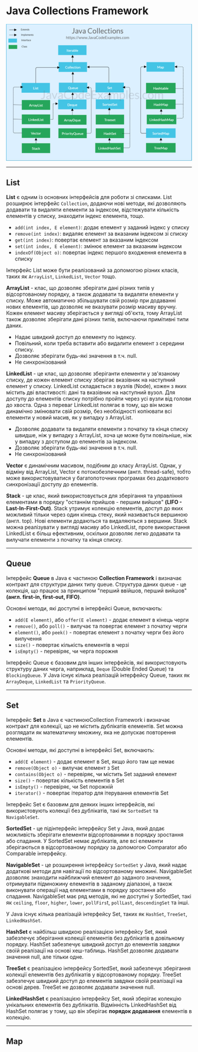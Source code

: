 # Java Collections Framework

![Java Collections Framework diagram](java-collections-cheat-sheet.png "Java Collections Framework diagram")

---
## List
**List** є одним із основних інтерфейсів для роботи зі списками. List розширює інтерфейс `Collection`, додаючи нові методи, які дозволяють додавати та видаляти елементи за індексом, відстежувати кількість елементів у списку, знаходити індекс елемента, тощо.

* `add(int index, E element)`: додає елемент у заданий індекс у списку
* `remove(int index)`: видаляє елемент за вказаним індексом зі списку
* `get(int index)`: повертає елемент за вказаним індексом
* `set(int index, E element)`: змінює елемент за вказаним індексом
* `indexOf(Object o)`: повертає індекс першого входження елемента в списку

Інтерфейс List може бути реалізований за допомогою різних класів, таких як `ArrayList`, `LinkedList`, `Vector` тощо. 

**ArrayList** - клас, що дозволяє зберігати дані різних типів у відсортованому порядку, а також додавати та видаляти елементи у списку. Може автоматично збільшувати свій розмір при додаванні нових елементів, що дозволяє не вказувати розмір масиву вручну. Кожен елемент масиву зберігається у вигляді об'єкта, тому ArrayList також дозволяє зберігати дані різних типів, включаючи примітивні типи даних.
* Надає швидкий доступ до елементу по індексу.
* Повільний, коли треба вставити або видалити елемент з середини списку.
* Дозволяє зберігати будь-які значення в т.ч. null.
* Не синхронізований

**LinkedList** - це клас, що дозволяє зберіганти елементи у зв'язаному списку, де кожен елемент списку зберігає вказівник на наступний елемент у списку. LinkedList складається з вузлів (Node), кожен з яких містить дві властивості: дані та вказівник на наступний вузол. Для доступу до елементів списку потрібно пройти через усі вузли від голови до хвоста. Одна з переваг LinkedList полягає в тому, що він може динамічно змінювати свій розмір, без необхідності копіювати всі елементи у новий масив, як у випадку з ArrayList.

* Дозволяє додавати та видаляти елементи з початку та кінця списку швидше, ніж у випадку з ArrayList, хоча це може бути повільніше, ніж у випадку з доступом до елементів за індексом.
* Дозволяє зберігати будь-які значення в т.ч. null.
* Не синхронізований

**Vector** є динамічним масивом, подібним до класу ArrayList. Однак, у відміну від ArrayList, Vector є потокобезпечним (англ. thread-safe), тобто може використовуватися у багатопоточних програмах без додаткового синхронізації доступу до елементів.

**Stack** - це клас, який використовується для зберігання та управління елементами в порядку "останнім прийшов - першим вийшов" **(LIFO - Last-In-First-Out)**. Stack утримує колекцію елементів, доступ до яких можливий тільки через один кінець стеку, який називається вершиною (англ. top). Нові елементи додаються та видаляються з вершини. Stack можна реалізувати у вигляді масиву або LinkedList, проте використання LinkedList є більш ефективним, оскільки дозволяє легко додавати та вилучати елементи з початку та кінця списку.

---
## Queue
Інтерфейс **Queue** в Java є частиною **Collection Framework** і визначає контракт для структури даних типу queue. Структура даних queue - це колекція, що працює за принципом "перший ввійшов, перший вийшов" **(англ. first-in, first-out, FIFO)**.

Основні методи, які доступні в інтерфейсі Queue, включають:

* `add(E element)`, або `offer(E element)` - додає елемент в кінець черги
* `remove()`, або `poll()` - вилучає та повертає елемент з початку черги
*  `element()`, або `peek()` - повертає елемент з початку черги без його вилучення
*  `size()` - повертає кількість елементів в черзі
*  `isEmpty()` - перевіряє, чи черга порожня

Інтерфейс Queue є базовим для інших інтерфейсів, які використовують структуру даних черга, наприклад, `Deque` (Double Ended Queue) та `BlockingQueue`. У Java існує кілька реалізацій інтерфейсу Queue, таких як `ArrayDeque`, `LinkedList` та `PriorityQueue`.

---
## Set
Інтерфейс **Set** в Java є частиноюCollection Framework і визначає контракт для колекції, що не містить дублікатів елементів. Set можна розглядати як математичну множину, яка не допускає повторення елементів.

Основні методи, які доступні в інтерфейсі Set, включають:

* `add(E element)` - додає елемент в Set, якщо його там ще немає
* `remove(Object o)` - вилучає елемент з Set
* `contains(Object o)` - перевіряє, чи містить Set заданий елемент
* `size()` - повертає кількість елементів в Set
* `isEmpty()` - перевіряє, чи Set порожній
* `iterator()` - повертає ітератор для ітерування елементів Set

Інтерфейс Set є базовим для деяких інших інтерфейсів, які використовують колекції без дублікатів, такі як `SortedSet` та `NavigableSet`. 

**SortedSet** - це підінтерфейс інтерфейсу Set у Java, який додає можливість зберігати елементи відсортованими в порядку зростання або спадання. У SortedSet немає дублікатів, але всі елементи зберігаються в відсортованому порядку за допомогою Comparator або Comparable інтерфейсу.

**NavigableSet** - це розширення інтерфейсу `SortedSet` у Java, який надає додаткові методи для навігації по відсортованому множині. NavigableSet дозволяє знаходити найближчий елемент до заданого значення, отримувати підмножину елементів в заданому діапазоні, а також виконувати операції над елементами в порядку зростання або спадання. NavigableSet має ряд методів, які не доступні у SortedSet, такі як `ceiling`, `floor`, `higher`, `lower`, `pollFirs`t, `pollLast`, `descendingSet` та інші.

У Java існує кілька реалізацій інтерфейсу Set, таких як `HashSet`, `TreeSet`, `LinkedHashSet`.

**HashSet** є найбільш швидкою реалізацією інтерфейсу Set, який забезпечує зберігання колекції елементів без дублікатів в довільному порядку. HashSet забезпечує швидкий доступ до елементів завдяки своїй реалізації на основі хеш-таблиць. HashSet дозволяє додавати значення null, але тільки одне.

**TreeSet** є реалізацією інтерфейсу SortedSet, який забезпечує зберігання колекції елементів без дублікатів у відсортованому порядку. TreeSet забезпечує швидкий доступ до елементів завдяки своїй реалізації на основі дерев. TreeSet не дозволяє додавати значення null.

**LinkedHashSet** є реалізацією інтерфейсу Set, який зберігає колекцію унікальних елементів без дублікатів. Відмінність LinkedHashSet від HashSet полягає у тому, що він зберігає **порядок додавання** елементів в колекцію.

---
## Map



